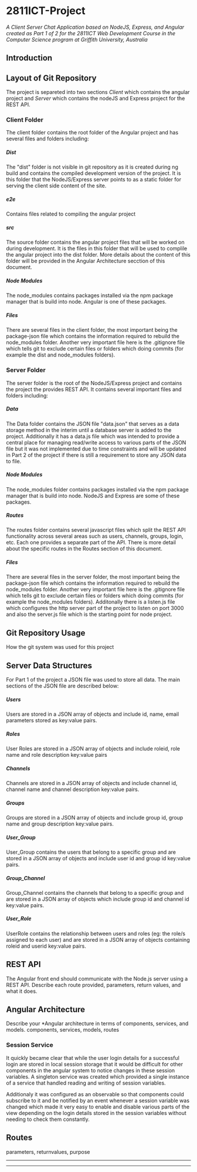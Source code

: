 # **2811ICT-Project**
*A Client Server Chat Application based on NodeJS, Express, and Angular created as Part 1 of 2 for the 2811ICT Web Development Course in the Computer Science program at Griffith University, Australia*

## Introduction

## Layout of Git Repository
The project is separeted into two sections *Client* which contains the angular project and *Server* which contains the nodeJS and Express project for the REST API. 
### Client Folder
The client folder contains the root folder of the Angular project and has several files and folders including: 

##### Dist
The "dist" folder is not visible in git repository as it is created during ng build and contains the compiled development version of the project. It is this folder that the NodeJS/Express server points to as a static folder for serving the client side content of the site.

##### e2e
Contains files related to compiling the angular project

##### src 
The source folder contains the angular project files that will be worked on during development. It is the files in this folder that will be used to complile the angular project into the dist folder. More details about the content of this folder will be provided in the Angular Architecture secction of this document.

##### Node Modules
The node_modules contains packages installed via the npm package manager that is build into node. Angular is one of these packages.

##### Files 
There are several files in the client folder, the most important being the package-json file which contains the information required to rebuild the node_modules folder. Another very important file here is the .gitignore file which tells git to exclude certain files or folders which doing commits (for example the dist and node_modules folders).

### Server Folder
The server folder is the root of the NodeJS/Express project and contains the project the provides REST API. It contains several important files and folders including:

##### Data
The Data folder contains the JSON file "data.json" that serves as a data storage method in the interim until a database server is added to the project. Additionally it has a data.js file which was intended to provide a central place for managing read/write access to various parts of the JSON file but it was not implemented due to time constraints and will be updated in Part 2 of the project if there is still a requirement to store any JSON data to file.

##### Node Modules
The node_modules folder contains packages installed via the npm package manager that is build into node. NodeJS and Express are some of these packages.

##### Routes
The routes folder contains several javascript files which split the REST API functionality across several areas such as users, channels, groups, login, etc. Each one provides a separate part of the API. There is more detail about the specific routes in the Routes section of this document.

##### Files 
There are several files in the server folder, the most important being the package-json file which contains the information required to rebuild the node_modules folder. Another very important file here is the .gitignore file which tells git to exclude certain files or folders which doing commits (for example the node_modules folders). Additonally there is a listen.js file which configures the http server part of the project to listen on port 3000 and also the server.js file which is the starting point for node project.

## Git Repository Usage
How the git system was used for this project

## Server Data Structures
For Part 1 of the project a JSON file was used to store all data. The main sections of the JSON file are described below:

##### Users
Users are stored in a JSON array of objects and include id, name, email parameters stored as key:value pairs.

##### Roles
User Roles are stored in a JSON array of objects and include roleid, role name and role description key:value pairs

##### Channels
Channels are stored in a JSON array of objects and include channel id, channel name and channel description key:value pairs.

##### Groups
Groups are stored in a JSON array of objects and include group id, group name and group description key:value pairs.

##### User_Group
User_Group contains the users that belong to a specific group and are stored in a JSON array of objects and include user id and group id key:value pairs.

##### Group_Channel
Group_Channel contains the channels that belong to a specific group and are stored in a JSON array of objects which include group id and channel id key:value pairs.

##### User_Role
UserRole contains the relationship between users and roles (eg: the role/s assigned to each user) and are stored in a JSON array of objects containing roleid and userid key:value pairs.

## REST API
The Angular front end should communicate with the Node.js server using a REST API. Describe each route provided, parameters, return values, and what it does.
## Angular Architecture
Describe your *Angular architecture in terms of components, services, and models.
components, services, models, routes
### Session Service
It quickly became clear that while the user login details for a successful login are stored in local session storage that it would be difficult for other components in the angular system to notice changes in these session variables. A singleton service was created which provided a single instance of a service that handled reading and writing of session variables.

Additionaly it was configured as an observable so that components could subscribe to it and be notified by an event whenever a session variable was changed which made it very easy to enable and disable various parts of the view depending on the login details stored in the session variables without needing to check them constantly.
## Routes
parameters, returnvalues, purpose

---
---


